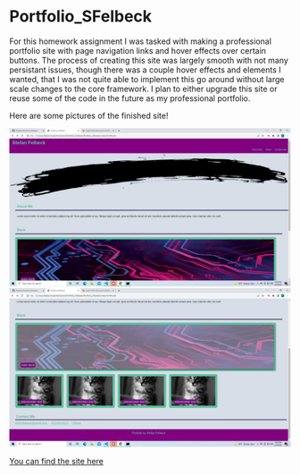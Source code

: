 # Portfolio_SFelbeck

For this homework assignment I was tasked with making a professional portfolio site with page navigation links and hover effects over certain buttons.
The process of creating this site was largely smooth with not many persistant issues, though there was a couple hover effects and elements I wanted, that I was not quite able to implement this go around without large scale changes to the core framework.
I plan to either upgrade this site or reuse some of the code in the future as my professional portfolio.

Here are some pictures of the finished site!

![screenshot](./assets/assets/top_screenshot.jpg)
![screenshot](./assets/assets/bottom_screenshot.jpg)

<a href="https://sfelbeck.github.io/Portfolio_SFelbeck/">You can find the site here</a>